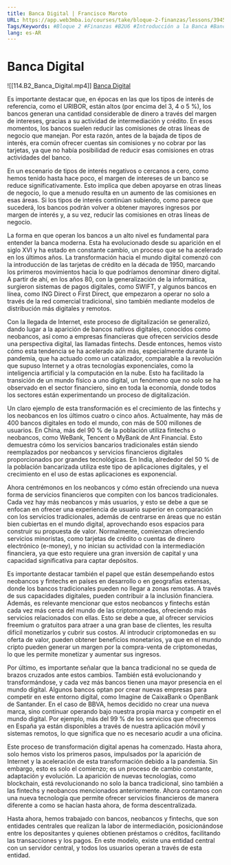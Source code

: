 ```yaml
---
title: Banca Digital | Francisco Maroto
URL: https://app.web3mba.io/courses/take/bloque-2-finanzas/lessons/39450254-6-2-banca-digital-francisco-maroto
Tags/Keywords: #Bloque 2 #Finanzas #B2U6 #Introducción a la Banca #Banca Digital #Francisco Maroto
lang: es-AR
---
```

# Banca Digital
![[114.B2_Banca_Digital.mp4]]
[Banca Digital](https://app.web3mba.io?wvideo=6tfr0ursls)

Es importante destacar que, en épocas en las que los tipos de interés de referencia, como el URIBOR, están altos (por encima del 3, 4 o 5 %), los bancos generan una cantidad considerable de dinero a través del margen de intereses, gracias a su actividad de intermediación y crédito. En esos momentos, los bancos suelen reducir las comisiones de otras líneas de negocio que manejan. Por esta razón, antes de la bajada de tipos de interés, era común ofrecer cuentas sin comisiones y no cobrar por las tarjetas, ya que no había posibilidad de reducir esas comisiones en otras actividades del banco.

En un escenario de tipos de interés negativos o cercanos a cero, como hemos tenido hasta hace poco, el margen de intereses de un banco se reduce significativamente. Esto implica que deben apoyarse en otras líneas de negocio, lo que a menudo resulta en un aumento de las comisiones en esas áreas. Si los tipos de interés continúan subiendo, como parece que sucederá, los bancos podrán volver a obtener mayores ingresos por margen de interés y, a su vez, reducir las comisiones en otras líneas de negocio.

La forma en que operan los bancos a un alto nivel es fundamental para entender la banca moderna. Esta ha evolucionado desde su aparición en el siglo XVI y ha estado en constante cambio, un proceso que se ha acelerado en los últimos años. La transformación hacia el mundo digital comenzó con la introducción de las tarjetas de crédito en la década de 1950, marcando los primeros movimientos hacia lo que podríamos denominar dinero digital. A partir de ahí, en los años 80, con la generalización de la informática, surgieron sistemas de pagos digitales, como SWIFT, y algunos bancos en línea, como ING Direct o First Direct, que empezaron a operar no solo a través de la red comercial tradicional, sino también mediante modelos de distribución más digitales y remotos.

Con la llegada de Internet, este proceso de digitalización se generalizó, dando lugar a la aparición de bancos nativos digitales, conocidos como neobancos, así como a empresas financieras que ofrecen servicios desde una perspectiva digital, las llamadas fintechs. Desde entonces, hemos visto cómo esta tendencia se ha acelerado aún más, especialmente durante la pandemia, que ha actuado como un catalizador, comparable a la revolución que supuso Internet y a otras tecnologías exponenciales, como la inteligencia artificial y la computación en la nube. Esto ha facilitado la transición de un mundo físico a uno digital, un fenómeno que no solo se ha observado en el sector financiero, sino en toda la economía, donde todos los sectores están experimentando un proceso de digitalización.

Un claro ejemplo de esta transformación es el crecimiento de las fintechs y los neobancos en los últimos cuatro o cinco años. Actualmente, hay más de 400 bancos digitales en todo el mundo, con más de 500 millones de usuarios. En China, más del 90 % de la población utiliza fintechs o neobancos, como WeBank, Tencent o MyBank de Ant Financial. Esto demuestra cómo los servicios bancarios tradicionales están siendo reemplazados por neobancos y servicios financieros digitales proporcionados por grandes tecnológicas. En India, alrededor del 50 % de la población bancarizada utiliza este tipo de aplicaciones digitales, y el crecimiento en el uso de estas aplicaciones es exponencial.

Ahora centrémonos en los neobancos y cómo están ofreciendo una nueva forma de servicios financieros que compiten con los bancos tradicionales. Cada vez hay más neobancos y más usuarios, y esto se debe a que se enfocan en ofrecer una experiencia de usuario superior en comparación con los servicios tradicionales, además de centrarse en áreas que no están bien cubiertas en el mundo digital, aprovechando esos espacios para construir su propuesta de valor. Normalmente, comienzan ofreciendo servicios minoristas, como tarjetas de crédito o cuentas de dinero electrónico (e-money), y no inician su actividad con la intermediación financiera, ya que esto requiere una gran inversión de capital y una capacidad significativa para captar depósitos.

Es importante destacar también el papel que están desempeñando estos neobancos y fintechs en países en desarrollo o en geografías extensas, donde los bancos tradicionales pueden no llegar a zonas remotas. A través de sus capacidades digitales, pueden contribuir a la inclusión financiera. Además, es relevante mencionar que estos neobancos y fintechs están cada vez más cerca del mundo de las criptomonedas, ofreciendo más servicios relacionados con ellas. Esto se debe a que, al ofrecer servicios freemium o gratuitos para atraer a una gran base de clientes, les resulta difícil monetizarlos y cubrir sus costos. Al introducir criptomonedas en su oferta de valor, pueden obtener beneficios monetarios, ya que en el mundo cripto pueden generar un margen por la compra-venta de criptomonedas, lo que les permite monetizar y aumentar sus ingresos.

Por último, es importante señalar que la banca tradicional no se queda de brazos cruzados ante estos cambios. También está evolucionando y transformándose, y cada vez más bancos tienen una mayor presencia en el mundo digital. Algunos bancos optan por crear nuevas empresas para competir en este entorno digital, como Imagine de CaixaBank o OpenBank de Santander. En el caso de BBVA, hemos decidido no crear una nueva marca, sino continuar operando bajo nuestra propia marca y competir en el mundo digital. Por ejemplo, más del 99 % de los servicios que ofrecemos en España ya están disponibles a través de nuestra aplicación móvil y sistemas remotos, lo que significa que no es necesario acudir a una oficina.

Este proceso de transformación digital apenas ha comenzado. Hasta ahora, solo hemos visto los primeros pasos, impulsados por la aparición de Internet y la aceleración de esta transformación debido a la pandemia. Sin embargo, esto es solo el comienzo; es un proceso de cambio constante, adaptación y evolución. La aparición de nuevas tecnologías, como blockchain, está revolucionando no solo la banca tradicional, sino también a las fintechs y neobancos mencionados anteriormente. Ahora contamos con una nueva tecnología que permite ofrecer servicios financieros de manera diferente a como se hacían hasta ahora, de forma descentralizada.

Hasta ahora, hemos trabajado con bancos, neobancos y fintechs, que son entidades centrales que realizan la labor de intermediación, posicionándose entre los depositantes y quienes obtienen préstamos o créditos, facilitando las transacciones y los pagos. En este modelo, existe una entidad central con un servidor central, y todos los usuarios operan a través de esta entidad.